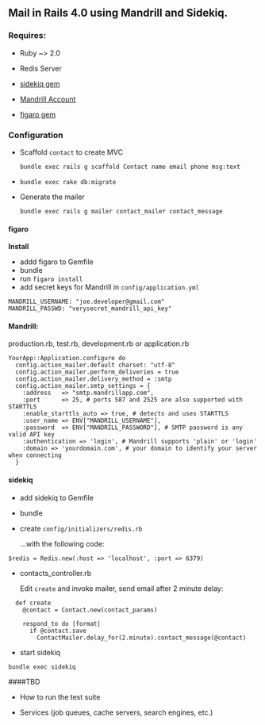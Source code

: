 ## Mail in Rails 4.0 using Mandrill and Sidekiq.  

### Requires:

* Ruby ~> 2.0

* Redis Server

* [sidekiq gem](https://github.com/mperham/sidekiq)

* [ Mandrill Account ]( http://mandrill.com )

* [figaro gem](https://github.com/lasaerlemon/figaro)
 


### Configuration

* Scaffold `contact` to create MVC

    `bundle exec rails g scaffold Contact name email phone msg:text`

* `bundle exec rake db:migrate`
* Generate the mailer

    `bundle exec rails g mailer contact_mailer contact_message`


#### figaro

**Install**

* addd figaro to Gemfile
* bundle
* run    `figaro install`
* add secret keys for Mandrill in `config/application.yml`
```
MANDRILL_USERNAME: "joe.developer@gmail.com"
MANDRILL_PASSWD: "verysecret_mandrill_api_key"
```

#### Mandrill:

production.rb, test.rb, development.rb or application.rb

```
YourApp::Application.configure do
  config.action_mailer.default charset: "utf-8"
  config.action_mailer.perform_deliveries = true
  config.action_mailer.delivery_method = :smtp
  config.action_mailer.smtp_settings = {
    :address   => "smtp.mandrillapp.com",
    :port      => 25, # ports 587 and 2525 are also supported with STARTTLS
    :enable_starttls_auto => true, # detects and uses STARTTLS
    :user_name => ENV["MANDRILL_USERNAME"],
    :password  => ENV["MANDRILL_PASSWORD"], # SMTP password is any valid API key
    :authentication => 'login', # Mandrill supports 'plain' or 'login'
    :domain => 'yourdomain.com', # your domain to identify your server when connecting
  }
```


#### sidekiq

* add sidekiq to Gemfile
* bundle
* create `config/initializers/redis.rb`

    ...with the following code:
```
$redis = Redis.new(:host => 'localhost', :port => 6379)
```
* contacts_controller.rb 

    Edit `create` and invoke mailer,
    send email after 2 minute delay:
```
  def create
    @contact = Contact.new(contact_params)

    respond_to do |format|
      if @contact.save
        ContactMailer.delay_for(2.minute).contact_message(@contact)

```
* start sidekiq

`bundle exec sidekiq`

  
####TBD

* How to run the test suite

* Services (job queues, cache servers, search engines, etc.)

